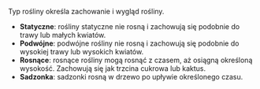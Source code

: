 Typ rośliny określa zachowanie i wygląd rośliny.

- **Statyczne**: rośliny statyczne nie rosną i zachowują się podobnie do trawy lub małych kwiatów.
- **Podwójne**: podwójne rośliny nie rosną i zachowują się podobnie do wysokiej trawy lub wysokich kwiatów.
- **Rosnące**: rosnące rośliny mogą rosnąć z czasem, aż osiągną określoną wysokość.
  Zachowują się jak trzcina cukrowa lub kaktus.
- **Sadzonka**: sadzonki rosną w drzewo po upływie określonego czasu.
